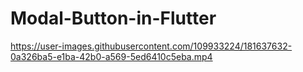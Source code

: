 # Modal-Button-in-Flutter

https://user-images.githubusercontent.com/109933224/181637632-0a326ba5-e1ba-42b0-a569-5ed6410c5eba.mp4

